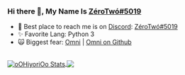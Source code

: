 ### Hi there 👋, My Name Is [ZéroTwó#5019](https://discord.com/users/210428907386699777)
  - 📕 Best place to reach me is on [Discord](https://discordapp.com):  [ZéroTwó#5019](https://discord.com/users/210428907386699777)
  - ✨ Favorite Lang: Python 3
  - 🙀 Biggest fear: [Omni](https://discord.com/users/223111553891827722) | [Omni on Github](https://github.com/omnibus661) 
  <br>
<a href="https://github.com/oOHiyoriOo">
  <img align="center" src="https://github-readme-stats.vercel.app/api?username=oOHiyoriOo&show_icons=true&include_all_commits=true&show_icons=true&title_color=ff00ff&icon_color=7c00ff&text_color=9f9f9f&bg_color=252525" alt="oOHiyoriOo Stats" />
</a>
<a href="https://github.com/oOHiyoriOo?tab=repositories">
  <img align="center" src="https://github-readme-stats.vercel.app/api/top-langs/?username=oOHiyoriOo&layout=compact&show_icons=true&title_color=ff00ff&icon_color=7c00ff&text_color=9f9f9f&bg_color=252525" />
</a>
